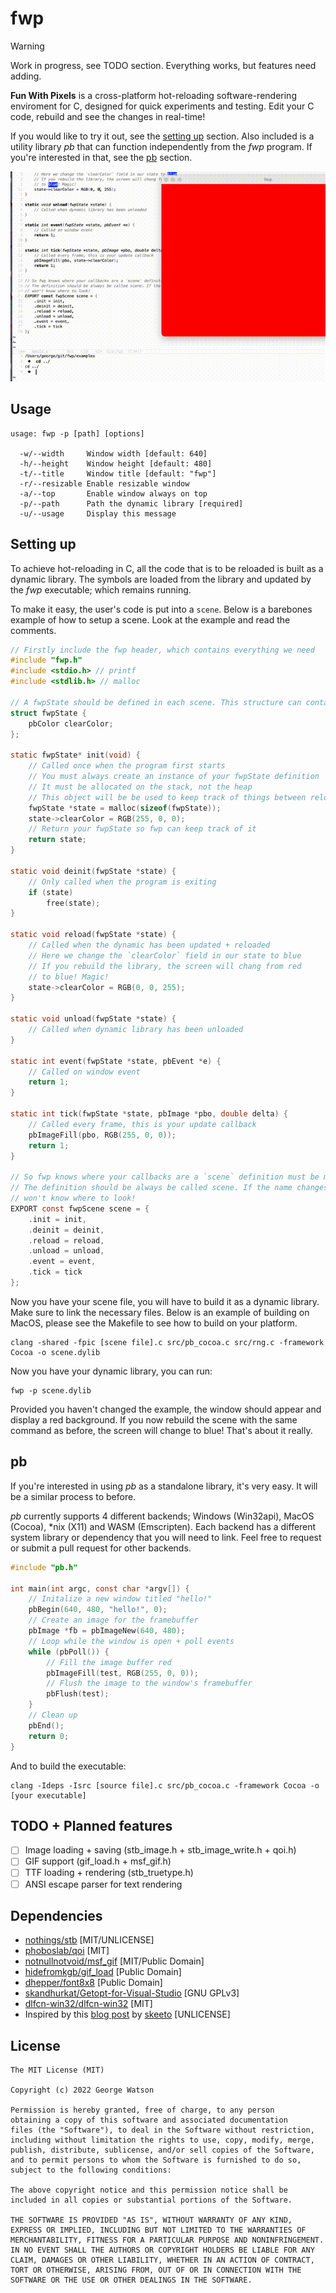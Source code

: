 # fwp

> [!WARNING]
> Work in progress, see TODO section. Everything works, but features need adding.

__Fun With Pixels__ is a cross-platform hot-reloading software-rendering enviroment for C, designed for quick experiments and testing. Edit your C code, rebuild and see the changes in real-time!

If you would like to try it out, see the [setting up](#setting-up) section. Also included is a utility library _pb_ that can function independently from the _fwp_ program. If you're interested in that, see the [pb](#pb) section.

![Preview](/preview.gif)

## Usage

```
usage: fwp -p [path] [options]

  -w/--width     Window width [default: 640]
  -h/--height    Window height [default: 480]
  -t/--title     Window title [default: "fwp"]
  -r/--resizable Enable resizable window
  -a/--top       Enable window always on top
  -p/--path      Path the dynamic library [required]
  -u/--usage     Display this message
```

## Setting up

To achieve hot-reloading in C, all the code that is to be reloaded is built as a dynamic library. The symbols are loaded from the library and updated by the _fwp_ executable; which remains running.

To make it easy, the user's code is put into a `scene`. Below is a barebones example of how to setup a scene. Look at the example and read the comments.

```c
// Firstly include the fwp header, which contains everything we need
#include "fwp.h"
#include <stdio.h> // printf
#include <stdlib.h> // malloc

// A fwpState should be defined in each scene. This structure can contain whatever variables and types you want, but it must be defined like this. Do not typedef the struct definition, as it is already typedef'd in fwp.h
struct fwpState {
    pbColor clearColor;
};

static fwpState* init(void) {
    // Called once when the program first starts
    // You must always create an instance of your fwpState definition
    // It must be allocated on the stack, not the heap
    // This object will be be used to keep track of things between reloads
    fwpState *state = malloc(sizeof(fwpState));
    state->clearColor = RGB(255, 0, 0);
    // Return your fwpState so fwp can keep track of it
    return state;
}

static void deinit(fwpState *state) {
    // Only called when the program is exiting
    if (state)
        free(state);
}

static void reload(fwpState *state) {
    // Called when the dynamic has been updated + reloaded
    // Here we change the `clearColor` field in our state to blue
    // If you rebuild the library, the screen will chang from red
    // to blue! Magic!
    state->clearColor = RGB(0, 0, 255);
}

static void unload(fwpState *state) {
    // Called when dynamic library has been unloaded
}

static int event(fwpState *state, pbEvent *e) {
    // Called on window event
    return 1;
}

static int tick(fwpState *state, pbImage *pbo, double delta) {
    // Called every frame, this is your update callback
    pbImageFill(pbo, RGB(255, 0, 0));
    return 1;
}

// So fwp knows where your callbacks are a `scene` definition must be made
// The definition should be always be called scene. If the name changes fwp
// won't know where to look!
EXPORT const fwpScene scene = {
    .init = init,
    .deinit = deinit,
    .reload = reload,
    .unload = unload,
    .event = event,
    .tick = tick
};
```

Now you have your scene file, you will have to build it as a dynamic library. Make sure to link the necessary files. Below is an example of building on MacOS, please see the Makefile to see how to build on your platform.

```
clang -shared -fpic [scene file].c src/pb_cocoa.c src/rng.c -framework Cocoa -o scene.dylib
```

Now you have your dynamic library, you can run:

```
fwp -p scene.dylib
```

Provided you haven't changed the example, the window should appear and display a red background. If you now rebuild the scene with the same command as before, the screen will change to blue! That's about it really.

## pb

If you're interested in using _pb_ as a standalone library, it's very easy. It will be a similar process to before.

_pb_ currently supports 4 different backends; Windows (Win32api), MacOS (Cocoa), \*nix (X11) and WASM (Emscripten). Each backend has a different system library or dependency that you will need to link. Feel free to request or submit a pull request for other backends.

```c
#include "pb.h"

int main(int argc, const char *argv[]) {
    // Initalize a new window titled "hello!"
    pbBegin(640, 480, "hello!", 0);
    // Create an image for the framebuffer
    pbImage *fb = pbImageNew(640, 480);
    // Loop while the window is open + poll events
    while (pbPoll()) {
        // Fill the image buffer red
        pbImageFill(test, RGB(255, 0, 0));
        // Flush the image to the window's framebuffer
        pbFlush(test);
    }
    // Clean up
    pbEnd();
    return 0;
}
```

And to build the executable:

```
clang -Ideps -Isrc [source file].c src/pb_cocoa.c -framework Cocoa -o [your executable]
```

## TODO + Planned features

- [ ] Image loading + saving (stb_image.h + stb_image_write.h + qoi.h)
- [ ] GIF support (gif_load.h + msf_gif.h)
- [ ] TTF loading + rendering (stb_truetype.h)
- [ ] ANSI escape parser for text rendering

## Dependencies

- [nothings/stb](https://github.com/nothings/stb) [MIT/UNLICENSE]
- [phoboslab/qoi](https://github.com/phoboslab/qoi) [MIT]
- [notnullnotvoid/msf_gif](https://github.com/notnullnotvoid/msf_gif) [MIT/Public Domain]
- [hidefromkgb/gif_load](https://github.com/hidefromkgb/gif_load/) [Public Domain]
- [dhepper/font8x8](https://github.com/dhepper/font8x8/blob/master/font8x8_basic.h) [Public Domain]
- [skandhurkat/Getopt-for-Visual-Studio](https://github.com/skandhurkat/Getopt-for-Visual-Studio) [GNU GPLv3]
- [dlfcn-win32/dlfcn-win32](https://github.com/dlfcn-win32/dlfcn-win32) [MIT]
- Inspired by this [blog post](https://nullprogram.com/blog/2014/12/23/) by [skeeto](https://github.com/skeeto/interactive-c-demo) [UNLICENSE]

## License
```
The MIT License (MIT)

Copyright (c) 2022 George Watson

Permission is hereby granted, free of charge, to any person
obtaining a copy of this software and associated documentation
files (the "Software"), to deal in the Software without restriction,
including without limitation the rights to use, copy, modify, merge,
publish, distribute, sublicense, and/or sell copies of the Software,
and to permit persons to whom the Software is furnished to do so,
subject to the following conditions:

The above copyright notice and this permission notice shall be
included in all copies or substantial portions of the Software.

THE SOFTWARE IS PROVIDED "AS IS", WITHOUT WARRANTY OF ANY KIND,
EXPRESS OR IMPLIED, INCLUDING BUT NOT LIMITED TO THE WARRANTIES OF
MERCHANTABILITY, FITNESS FOR A PARTICULAR PURPOSE AND NONINFRINGEMENT.
IN NO EVENT SHALL THE AUTHORS OR COPYRIGHT HOLDERS BE LIABLE FOR ANY
CLAIM, DAMAGES OR OTHER LIABILITY, WHETHER IN AN ACTION OF CONTRACT,
TORT OR OTHERWISE, ARISING FROM, OUT OF OR IN CONNECTION WITH THE
SOFTWARE OR THE USE OR OTHER DEALINGS IN THE SOFTWARE.
```
